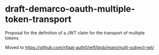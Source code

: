 # draft-demarco-oauth-multiple-token-transport
Proposal for the definition of a JWT claim for the transport of multiple tokens


Moved to https://github.com/rifaat-auth0/ietf/blob/main/multi-subject-jwt/
